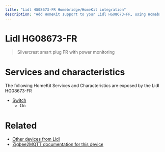 ```yaml
---
title: "Lidl HG08673-FR Homebridge/HomeKit integration"
description: "Add HomeKit support to your Lidl HG08673-FR, using Homebridge, Zigbee2MQTT and homebridge-z2m."
---
```

<!---
This file has been GENERATED using src/docgen/docgen.ts
DO NOT EDIT THIS FILE MANUALLY!
-->
# Lidl HG08673-FR
> Silvercrest smart plug FR with power monitoring


# Services and characteristics
The following HomeKit Services and Characteristics are exposed by
the Lidl HG08673-FR

* [Switch](../../switch.md)
  * On


# Related
* [Other devices from Lidl](../index.md#lidl)
* [Zigbee2MQTT documentation for this device](https://www.zigbee2mqtt.io/devices/HG08673-FR.html)